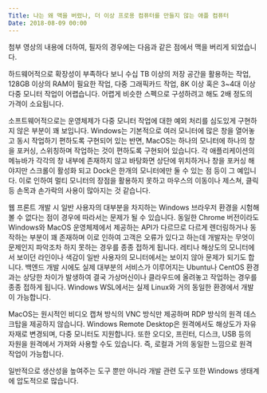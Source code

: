 ```yaml
---
Title: 나는 왜 맥을 버렸나, 더 이상 프로용 컴퓨터를 만들지 않는 애플 컴퓨터
Date: 2018-08-09 00:00
---
```


<youtube source="BkD5vpHM970"></youtube>

첨부 영상의 내용에 더하여, 필자의 경우에는 다음과 같은 점에서 맥을 버리게 되었습니다.

하드웨어적으로 확장성이 부족하다 보니 수십 TB 이상의 저장 공간을 활용하는 작업, 128GB 이상의 RAM이 필요한 작업, 다중 그래픽카드 작업, 8K 이상 혹은 3~4대 이상 다중 모니터 작업이 어렵습니다. 어렵게 비슷한 스펙으로 구성하려고 해도 2배 정도의 가격이 소요됩니다.

소프트웨어적으로는 운영체제가 다중 모니터 작업에 대한 예외 처리를 심도있게 구현하지 않은 부분이 꽤 보입니다. Windows는 기본적으로 여러 모니터에 많은 창을 열어놓고 동시 작업하기 편하도록 구현되어 있는 반면, MacOS는 하나의 모니터에 하나의 창을 포커싱, 스위칭하며 작업하는 것이 편하도록 구현되어 있습니다. 각 애플리케이션의 메뉴바가 각각의 창 내부에 존재하지 않고 바탕화면 상단에 위치하거나 창을 포커싱 해야지만 스크롤이 활성화 되고 Dock은 한개의 모니터에만 둘 수 있는 점 등이 그 예입니다. 이로 인하여 멀티 모니터의 장점을 활용하지 못하고 마우스의 이동이나 제스쳐, 클릭 등 손목과 손가락의 사용이 많아지는 것 같습니다.

웹 프론트 개발 시 일반 사용자의 대부분을 차지하는 Windows 브라우저 환경을 시험해볼 수 없다는 점이 경우에 따라서는 문제가 될 수 있습니다. 동일한 Chrome 버전이라도 Windows와 MacOS 운영체제에서 제공하는 API가 다르므로 다르게 렌더링하거나 동작하는 부분이 꽤 존재하며 이로 인하여 고객은 오류가 있다고 하는데 개발자는 무엇이 문제인지 파악조차 하지 못하는 경우를 종종 접하게 됩니다. 레티나 해상도의 모니터에서 보이던 라인이나 색감이 일반 사용자의 모니터에서는 보이지 않아 문제가 되기도 합니다. 백엔드 개발 시에도 실제 대부분의 서비스가 이루어지는 Ubuntu나 CentOS 환경과는 상당한 차이가 발생하여 결국 가상머신이나 클라우드에 올려놓고 작업하는 경우를 종종 접하게 됩니다. Windows WSL에서는 실제 Linux와 거의 동일한 환경에서 개발이 가능합니다.

MacOS는 원시적인 비디오 캡쳐 방식의 VNC 방식만 제공하며 RDP 방식의 원격 데스크탑을 제공하지 않습니다. Windows Remote Desktop은 원격에서도 해상도가 자유자재로 변경되며, 다중 모니터도 지원합니다. 또한 오디오, 프린터, 디스크, USB 등의 자원을 원격에서 가져와 사용할 수도 있습니다. 즉, 로컬과 거의 동일한 느낌으로 원격 작업이 가능합니다.

일반적으로 생산성을 높여주는 도구 뿐만 아니라 개발 관련 도구 또한 Windows 생태계에 압도적으로 많습니다.
